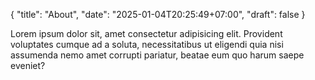 {
  "title": "About",
  "date": "2025-01-04T20:25:49+07:00",
  "draft": false
}

Lorem ipsum dolor sit, amet consectetur adipisicing elit. Provident voluptates cumque ad a soluta, necessitatibus ut eligendi quia nisi assumenda nemo amet corrupti pariatur, beatae eum quo harum saepe eveniet?
